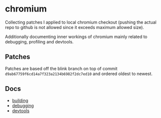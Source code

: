 # chromium

Collecting patches I applied to local chromium checkout (pushing the actual repo to github is not allowed since it
exceeds maximum allowed size).

Additionally documenting inner workings of chromium mainly related to debugging, profiling and devtools.

## Patches

Patches are based off the blink branch on top of commit `d9ab67759f6cd14a7f323a2134b6982f2dc7ed10` and ordered oldest to
newest.

## Docs

- [building](https://github.com/thlorenz/chromium/blob/master/building.md)
- [debugging](https://github.com/thlorenz/chromium/blob/master/debugging.md)
- [devtools](https://github.com/thlorenz/chromium/blob/master/devtools.md)
